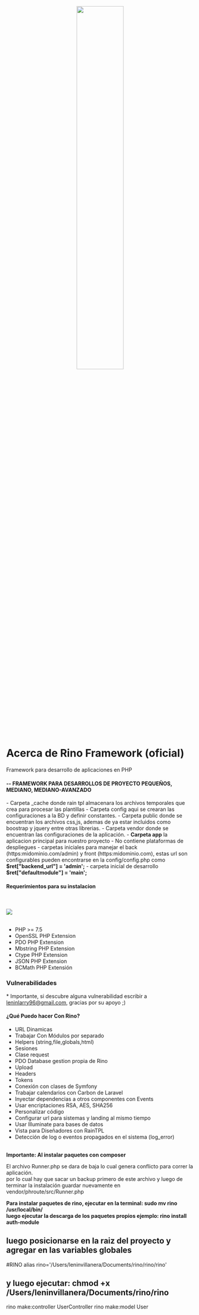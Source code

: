 <div align="center"><img src="http://opticanuevavision.pe/web/data/rino-logo.png" width="50%"></div>
<h1>Acerca de Rino Framework (oficial)</h1>

Framework para desarrollo de aplicaciones en PHP 


<h4>-- FRAMEWORK PARA DESARROLLOS DE PROYECTO PEQUEÑOS, MEDIANO, MEDIANO-AVANZADO</h4>
- Carpeta _cache donde rain tpl almacenara los archivos temporales que crea para procesar las plantillas
- Carpeta config aqui se crearan las configuraciones a la BD y definir constantes.
- Carpeta public donde se encuentran los archivos css,js, ademas de ya estar incluidos como boostrap y jquery entre otras librerias.
- Carpeta vendor donde se encuentran las configuraciones de la aplicación.
- <b>Carpeta app</b> la aplicacion principal para nuestro proyecto
- No contiene plataformas de despliegues
- carpetas iniciales para manejar el back (https:midominio.com/admin) y front (https:midominio.com), estas url son configurables pueden encontrarse en la config/config.php como <strong>$ret["backend_url"] = 'admin';</strong>
- carpeta inicial de desarrollo <strong>$ret["defaultmodule"] = 'main';</strong>

<h4>Requerimientos para su instalacion</h4>

<br><br><img src="https://lvillanera.github.io/images/rino_logo.png"><br><br>

- PHP >= 7.5
- OpenSSL PHP Extension
- PDO PHP Extension
- Mbstring PHP Extension
- Ctype PHP Extension
- JSON PHP Extension
- BCMath PHP Extensión

<h3>Vulnerabilidades</h3>
* Importante, si descubre alguna vulnerabilidad escribir a <a href="mailto:leninlarry96@gmail.com">leninlarry96@gmail.com</a>, gracias por su apoyo ;)


<h4>¿Qué Puedo hacer Con Rino?</h4>
<ul>
  <li>URL Dinamicas</li>
  <li>Trabajar Con Módulos por separado</li>
  <li>Helpers (string,file,globals,html)</li>
  <li>Sesiones</li>
  <li>Clase request</li>
  <li>PDO Database gestion propia de Rino</li>
  <li>Upload</li>
  <li>Headers</li>
  <li>Tokens</li>
  <li>Conexión con clases de Symfony</li>
  <li>Trabajar calendarios con Carbon de Laravel</li>
  <li>Inyectar dependencias a otros componentes con Events</li>
  <li>Usar encriptaciones RSA, AES, SHA256</li>
  <li>Personalizar código</li>
  <li>Configurar url para sistemas y landing al mismo tiempo</li>
  <li>Usar Illuminate para bases de datos</li>
  <li>Vista para Diseñadores con RainTPL</li>
  <li>Detección de log o eventos propagados en el sistema (log_error)</li>
</ul>
<br>
<strong>Importante: Al instalar paquetes con composer</strong>
<p>El archivo Runner.php se dara de baja lo cual genera conflicto para correr la aplicación.<br> 
por lo cual hay que sacar un backup primero de este archivo y luego de terminar la instalación guardar nuevamente en vendor/phroute/src/Runner.php</p>

<strong>Para instalar paquetes de rino, ejecutar en la terminal: sudo mv rino /usr/local/bin/
<br> luego ejecutar la descarga de los paquetes propios ejemplo: rino install auth-module</strong>

luego posicionarse en la raiz del proyecto
y agregar en las variables globales
------------------------------------------------------------------------------------
#RINO
alias rino='/Users/leninvillanera/Documents/rino/rino/rino'

y luego ejecutar: chmod +x /Users/leninvillanera/Documents/rino/rino
------------------------------------------------------------------------------------


rino make:controller UserController
rino make:model User
